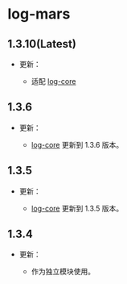 # log-mars

## 1.3.10(Latest)

- 更新：

    - 适配 [log-core](https://sakurajimamaii.github.io/AVE-DOC/documents/log/log-core/setting-up/)

## 1.3.6

- 更新：

    - [log-core](https://central.sonatype.com/artifact/io.github.sakurajimamaii/log-core/overview) 更新到 1.3.6 版本。

## 1.3.5

- 更新：

    - [log-core](https://central.sonatype.com/artifact/io.github.sakurajimamaii/log-core/overview) 更新到 1.3.5 版本。

## 1.3.4

- 更新：

    - 作为独立模块使用。